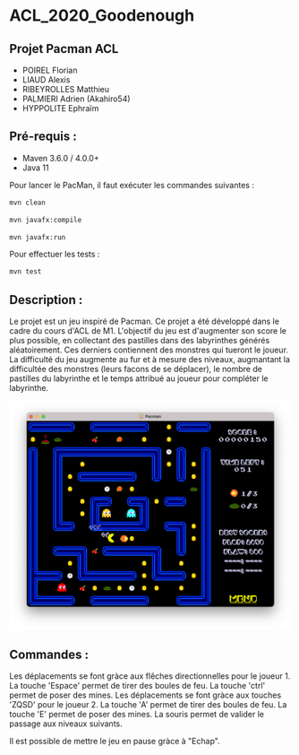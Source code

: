 # ACL_2020_Goodenough
## Projet Pacman ACL 
* POIREL Florian
* LIAUD Alexis
* RIBEYROLLES Matthieu
* PALMIERI Adrien (Akahiro54)
* HYPPOLITE Ephraïm

## Pré-requis : 
* Maven 3.6.0 / 4.0.0+
* Java 11

Pour lancer le PacMan, il faut exécuter les commandes suivantes :

```bash
mvn clean
```

```bash
mvn javafx:compile
```

```bash
mvn javafx:run
```

Pour effectuer les tests : 

```bash
mvn test
```

## Description :
Le projet est un jeu inspiré de Pacman. Ce projet a été développé dans le cadre du cours d'ACL de M1. 
L'objectif du jeu est d'augmenter son score le plus possible, en collectant des pastilles dans des labyrinthes générés aléatoirement. Ces derniers contiennent des monstres qui tueront le joueur. La difficulté du jeu augmente au fur et à mesure des niveaux, augmantant la difficultée des monstres (leurs facons de se déplacer), le nombre de pastilles du labyrinthe et le temps attribué au joueur pour compléter le labyrinthe.

![Image illustration](https://github.com/liaud1u/ACL_2020_Goodenough/blob/master/pacman_view.png?raw=true)

## Commandes :
Les déplacements se font gràce aux flêches directionnelles pour le joueur 1. La touche 'Espace' permet de tirer des boules de feu. La touche 'ctrl' permet de poser des mines. 
Les déplacements se font gràce aux touches 'ZQSD' pour le joueur 2. La touche 'A' permet de tirer des boules de feu. La touche 'E' permet de poser des mines. 
La souris permet de valider le passage aux niveaux suivants. 

Il est possible de mettre le jeu en pause gràce à "Echap". 
